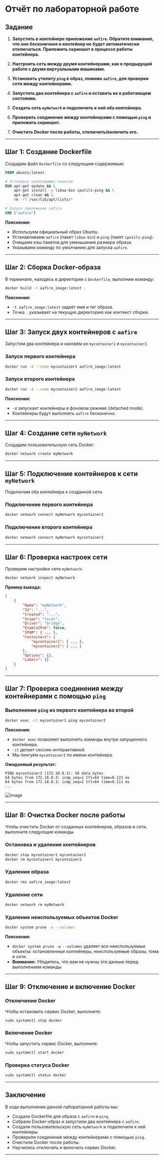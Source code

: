 # Отчёт по лабораторной работе

## Задание

1. **Запустить в контейнере приложение `aafire`. Обратите внимание, что оно бесконечное и контейнер не будет автоматически отключаться. Приложить скриншот в процессе работы контейнера.**

2. **Настроить сеть между двумя контейнерами, как в предыдущей работе с двумя виртуальными машинами.**

3. **Установить утилиту `ping` в образ, помимо `aafire`, для проверки сети между контейнерами.**

4. **Запустить два контейнера с `aafire` и оставить их в работающем состоянии.**

5. **Создать сеть `myNetwork` и подключить к ней оба контейнера.**

6. **Проверить соединение между контейнерами с помощью `ping` и приложить скриншот.**

7. **Очистить Docker после работы, отключить/включить его.**

---

## Шаг 1: Создание Dockerfile

Создадим файл `Dockerfile` со следующим содержимым:

```dockerfile
FROM ubuntu:latest

# Установка необходимых пакетов
RUN apt-get update && \
    apt-get install -y libaa-bin iputils-ping && \
    apt-get clean && \
    rm -rf /var/lib/apt/lists/*

# Запуск приложения aafire
CMD ["aafire"]
```

**Пояснения:**

- Используем официальный образ Ubuntu.
- Устанавливаем `aafire` (пакет `libaa-bin`) и `ping` (пакет `iputils-ping`).
- Очищаем кэш пакетов для уменьшения размера образа.
- Указываем команду по умолчанию для запуска `aafire`.

---

## Шаг 2: Сборка Docker-образа

В терминале, находясь в директории с `Dockerfile`, выполним команду:

```bash
docker build -t aafire_image:latest .
```

**Пояснения:**

- `-t aafire_image:latest` задаёт имя и тег образа.
- Точка `.` указывает на текущую директорию как контекст сборки.

---

## Шаг 3: Запуск двух контейнеров с `aafire`

Запустим два контейнера и назовём их `mycontainer1` и `mycontainer2`.

### Запуск первого контейнера

```bash
docker run -d --name mycontainer1 aafire_image:latest
```

### Запуск второго контейнера

```bash
docker run -d --name mycontainer2 aafire_image:latest
```

**Пояснения:**

- `-d` запускает контейнеры в фоновом режиме (detached mode).
- Контейнеры будут выполнять `aafire` бесконечно.

---

## Шаг 4: Создание сети `myNetwork`

Создадим пользовательскую сеть Docker:

```bash
docker network create myNetwork
```

---

## Шаг 5: Подключение контейнеров к сети `myNetwork`

Подключим оба контейнера к созданной сети.

### Подключение первого контейнера

```bash
docker network connect myNetwork mycontainer1
```

### Подключение второго контейнера

```bash
docker network connect myNetwork mycontainer2
```

---

## Шаг 6: Проверка настроек сети

Проверим настройки сети `myNetwork`:

```bash
docker network inspect myNetwork
```

**Пример вывода:**

```json
[
    {
        "Name": "myNetwork",
        "Id": "...",
        "Created": "...",
        "Scope": "local",
        "Driver": "bridge",
        "EnableIPv6": false,
        "IPAM": { ... },
        "Containers": {
            "mycontainer1": { ... },
            "mycontainer2": { ... }
        },
        "Options": {},
        "Labels": {}
    }
]
```

---

## Шаг 7: Проверка соединения между контейнерами с помощью `ping`

### Выполнение `ping` из первого контейнера во второй

```bash
docker exec -it mycontainer1 ping mycontainer2
```

**Пояснения:**

- `docker exec` позволяет выполнять команды внутри запущенного контейнера.
- `-it` делает сессию интерактивной.
- Мы пингуем `mycontainer2` по имени контейнера.

**Ожидаемый результат:**

```
PING mycontainer2 (172.18.0.3): 56 data bytes
64 bytes from 172.18.0.3: icmp_seq=1 ttl=64 time=0.123 ms
64 bytes from 172.18.0.3: icmp_seq=2 ttl=64 time=0.111 ms
...
```

![image](https://github.com/user-attachments/assets/2cb2cdd2-9f96-4d6a-b2d7-d1e281b8bdff)


---

## Шаг 8: Очистка Docker после работы

Чтобы очистить Docker от созданных контейнеров, образов и сети, выполните следующие команды.

### Остановка и удаление контейнеров

```bash
docker stop mycontainer1 mycontainer2
docker rm mycontainer1 mycontainer2
```

### Удаление образа

```bash
docker rmi aafire_image:latest
```

### Удаление сети

```bash
docker network rm myNetwork
```

### Удаление неиспользуемых объектов Docker

```bash
docker system prune -a --volumes
```

**Пояснения:**

- `docker system prune -a --volumes` удаляет все неиспользуемые объекты: остановленные контейнеры, неиспользуемые образы, тома и сети.
- **Внимание:** Убедитесь, что вам не нужны эти данные перед выполнением команды.

---

## Шаг 9: Отключение и включение Docker

### Отключение Docker

Чтобы остановить сервис Docker, выполните:

```bash
sudo systemctl stop docker
```

### Включение Docker

Чтобы запустить сервис Docker, выполните:

```bash
sudo systemctl start docker
```

### Проверка статуса Docker

```bash
sudo systemctl status docker
```

---

## Заключение

В ходе выполнения данной лабораторной работы мы:

- Создали Dockerfile для образа с `aafire` и `ping`.
- Собрали Docker-образ и запустили два контейнера с `aafire`.
- Создали пользовательскую сеть `myNetwork` и подключили к ней контейнеры.
- Проверили соединение между контейнерами с помощью `ping`.
- Очистили Docker после работы.
- Научились отключать и включать сервис Docker.

---
